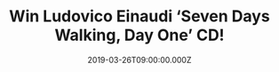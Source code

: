 ---
campaign-uuid: "c-7e621d7d-3c7c-4b8a-a21a-c999a438518b"
type: "Competition"
category: "Music"
date: "2019-03-26T09:00:00.000Z"
end-date: "2019-04-26T23:59:00.000Z"
disable-form: false
is_promoted: false
has_entry_page: true
title: "Win Ludovico Einaudi ‘Seven Days Walking, Day One’ CD!"
competition-description: "<p>‘Seven Days Walking’: seven bodies of music to be released\
  \ over seven consecutive months. The first, ‘Seven Days Walking: Day One’, which\
  \ interweaves piano and strings in his unmistakable style, is Einaudi’s 14th studio\
  \ album.’Seven Days Walking: Day Two’ follows a month later. Each ‘day’ is then\
  \ released, digitally, a month apart, leading up to ‘Day Seven’ which will be released\
  \ in the autumn in a box-set of the complete Seven Days. We have on our hands a\
  \ copy of Ludovico’s masterpiece to one lucky member.</p>\n<p>Ludovico never disappoints.\
  \ Pure tranquility to your ears. Click below for a chance to win.</p>\n"
hero-header: "Win Ludovico Einaudi ‘Seven Days Walking, Day One’ CD!"
terms-confirmation: "N/A"
banner-img: "https://assets.expresslyapp.com/asset-174806fe-01ea-4f9f-8381-ea3c8dbcaa35.jpg"
logo-left-href: "aaa.nme.com"
logo-left-image: "https://assets.expresslyapp.com/asset-04639d64-35fd-4460-a2f3-1116594b824c.jpg"
logo-left-title: "NME AAA"
bg-image-hero: "https://assets.expresslyapp.com/asset-45ecf6cc-b786-4a3f-841a-a6911a8cba7a.jpg"
bg-image-first: "https://assets.expresslyapp.com/asset-38250958-62c7-4de8-b487-4d84ee5ece0a.jpg"
section1-content: "<p>‘Seven Days Walking’: seven bodies of music to be released over\
  \ seven consecutive months. Inspiration for the entire project derived from walks\
  \ that Einaudi would take through the mountains in winter. He explains, \"In January\
  \ last year I often went for long walks in the mountains, always following more\
  \ or less the same trail. It snowed heavily, and my thoughts roamed free inside\
  \ the storm, where all shapes, stripped bare by the cold, lost their contours and\
  \ colours. Perhaps that feeling of extreme essence was the origin of this album.”\
  </p>\n<p>The first album focuses on several main themes, which then recur in different\
  \ forms on the following albums, seven variations following the same imaginary itinerary.\
  \ Or the same itinerary, retraced at seven different times.</p>\n<p>Enter the form\
  \ below for a chance to win Ludovico Einaudi’s work of art now.</p>\n"
entry-title: "Win Ludovico Einaudi ‘Seven Days Walking, Day One’ CD!"
entry-content: "<p>Enter the draw to win Ludovico Einaudi ‘Seven Days Walking, Day\
  \ One’ CD by entering below before 23:59 on 26th of April 2019.</p>\n"
has-winner: false
prize-description: "Ludovico Einaudi ‘Seven Days Walking, Day One’ CD"
special-conditions: "Multiple entries are allowed up to one every day\r\nThis competition\
  \ is also available on: http://club.expressly.io/competitons/\r\nludovico-einaudi-seven-days-walking-cd"
country-restrictions:
- "GB"
---